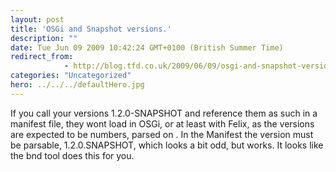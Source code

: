 ```yaml
---
layout: post
title: 'OSGi and Snapshot versions.'
description: ""
date: Tue Jun 09 2009 10:42:24 GMT+0100 (British Summer Time)
redirect_from: 
            - http://blog.tfd.co.uk/2009/06/09/osgi-and-snapshot-versions/
categories: "Uncategorized"
hero: ../../../defaultHero.jpg
---
```

If you call your versions 1.2.0-SNAPSHOT and reference them as such in a manifest file, they wont load in OSGi, or at least with Felix, as the versions are expected to be numbers, parsed on . In the Manifest the version must be parsable, 1.2.0.SNAPSHOT, which looks a bit odd, but works. It looks like the bnd tool does this for you.
